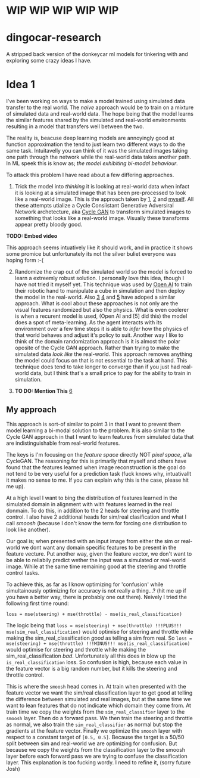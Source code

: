 # WIP WIP WIP WIP WIP

# dingocar-research
A stripped back version of the donkeycar ml models for tinkering with and exploring some crazy ideas I have.

# Idea 1

I've been working on ways to make a model trained using simulated data transfer to the real world. The _naive_ approach would be to train on a mixture of simulated data and real-world data. The hope being that the model learns the similar features shared by the simulated and real-world environments resulting in a model that transfers well between the two.

The reality is, beacuse deep learning models are annoyingly good at function approximation the tend to just learn two different ways to do the same task. Intuitavelly you can think of it was the simulated images taking one path through the network while the real-world data takes another path. In ML speek this is know as; _the model exhibiting bi-modal behaviour_.

To attack this problem I have read about a few differing approaches.

1. Trick the model into _thinking_ it is looking at real-world data when infact it is looking at a simulated image that has been pre-processed to look like a real-world image. This is the approach taken by [1](https://arxiv.org/pdf/1709.07857.pdf), [2](https://web.stanford.edu/~jaustinb/posters/CS236.pdf) and [myself](https://www.youtube.com/watch?v=uNJ_bljizAM). All these attempts utialize a Cycle Consiistant Generative Adversiral Network archetecture, aka [Cycle GAN](https://arxiv.org/pdf/1703.10593.pdf) to transform simulated images to something that looks like a real-world image. Visually these transforms appear pretty bloody good.

**TODO: Embed video**

This approach seems intuatively like it should work, and in practice it shows some promice but unfortunately its not the silver buliet everyone was hoping form :-( 

2. Randomize the crap out of the simulated world so the model is forced to learn a extreemly robust solution. I personally love this idea, though I have not tried it myself yet. This technique was used by [Open AI](https://openai.com/blog/learning-dexterity/) to train their robotic hand to manipulate a cube in simulation and then deploy the model in the real-world. Also [3](https://arxiv.org/pdf/1703.06907.pdf) [4](https://arxiv.org/pdf/1611.04201.pdf) and [5](https://arxiv.org/pdf/1710.06537.pdf) have adoped a similar approach. What is cool about these approaches is not only are the visual features randomized but also the physics. What is even coolerer is when a recurent model is used, (Open AI and [5] did this) the model does a spot of meta-learning. As the agent interacts with its environment over a few time steps it is able to _infer_ how the physics of that world behaves and adjust it's policy to suit. Another way I like to think of the domain randomization approach is it is almost the polar oposite of the Cycle GAN approach. Rather than trying to make the simulated data _look like_ the real-world. This approach removes anything the model could focus on that is not essential to the task at hand. This technique does tend to take longer to converge than if you just had real-world data, but I think that's a small price to pay for the ability to train in simulation.

3. **TO DO: Mention This** [6](https://arxiv.org/pdf/1909.11825.pdf)

## My approach

This approach is sort-of similar to point 3 in that I want to prevent them model learning a bi-modal solution to the problem. It is also similar to the Cycle GAN approach in that I want to learn features from simulated data that are indistinguishable from real-world features. 

The keys is I'm focusing on the _feature space_ directly NOT _pixel space_, a'la CycleGAN. The reasoning for this is primarlly that myself and others have found that the features learned when image reconstruction is the goal do not tend to be very useful for a prediction task (fuck knows why, intuativallt it makes no sense to me. If you can explain why this is the case, please hit me up). 

At a high level I want to bing the distribution of features learned in the simulated domain in alignment with with features learned in the real donmain. To do this, in addition to the 2 heads for steering and throttle control. I also have 2 additional heads for sim/real clasification and what I call _smoosh_ (because I don't know the term for forcing one distribution to look like another). 

Our goal is; when presented with an input image from either the sim or real-world we dont want any domain specific features to be present in the feature vecture. Put another way, given the feature vector, we don't want to be able to reliabily predict wether the input was a simulated or real-world image. While at the same time remaining good at the steering and throttle control tasks.

To achieve this, as far as I know optimizing for 'confusion' while simultainously optimizing for accuracy is not really a thing...? (hit me up if you have a better way, there is probably one out there). Neively I tried the following first time round:

`loss = mse(steering) + mse(throttle) - mse(is_real_classification)`

The logic being that `loss = mse(steering) + mse(throttle) !!!PLUS!!! mse(sim_real_classification)` would optimise for steering and throttle while making the sim\_real\_classification *good* as telling a sim from real. So `loss = mse(steering) + mse(throttle) !!!MINUS!!! mse(is_real_classification)` would optimise for steering and throttle while making the sim\_real\_classification *bad*. Unfortunately all this does in blow up the `is_real_classification` loss. So confusion is high, because each value in the feature vector is a big random number, but it kills the steering and throttle control. 

This is where the `smoosh` head comes in. At train when presented with the feature vector we want the sim/real classification layer to get good at telling the difference between simulated and real images, but at the same time we want to lean features that do not indicate which domain they come from. At train time we copy the weights from the `sim_real_classifier` layer to the `smoosh` layer. Then do a forward pass. We then train the steering and throttle as normal, we also train the `sim_real_classifier` as normal but stop the gradients at the feature vector. Finally we optimize the `smoosh` layer with respect to a constant target of `[0.5, 0.5]`. Because the target is a 50/50 split between sim and real-world we are optimizing for confusion. But because we copy the weights from the classification layer to the smoosh layer before each forward pass we are trying to confuse the classification layer. This explanation is too fucking wordy. I need to refine it, (sorry future Josh)
